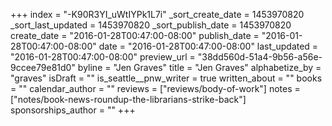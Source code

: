 +++
index = "-K90R3YI_uWtIYPk1L7i"
_sort_create_date = 1453970820
_sort_last_updated = 1453970820
_sort_publish_date = 1453970820
create_date = "2016-01-28T00:47:00-08:00"
publish_date = "2016-01-28T00:47:00-08:00"
date = "2016-01-28T00:47:00-08:00"
last_updated = "2016-01-28T00:47:00-08:00"
preview_url = "38dd560d-51a4-9b56-a56e-9ccee79e81d0"
byline = "Jen Graves"
title = "Jen Graves"
alphabetize_by = "graves"
isDraft = ""
is_seattle__pnw_writer = true
written_about = ""
books = ""
calendar_author = ""
reviews = ["reviews/body-of-work"]
notes = ["notes/book-news-roundup-the-librarians-strike-back"]
sponsorships_author = ""
+++
